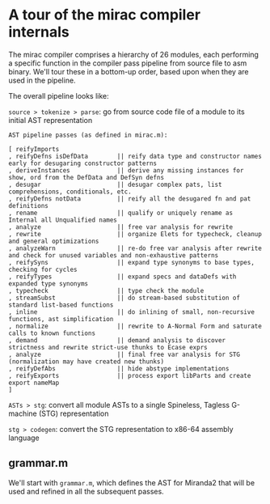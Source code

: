 # A tour of the mirac compiler internals
The mirac compiler comprises a hierarchy of 26 modules, each performing a specific function in the compiler pass pipeline
from source file to asm binary.  We'll tour these in a bottom-up order, based upon when they are used in the pipeline.

The overall pipeline looks like:

`source > tokenize > parse`: go from source code file of a module to its initial AST representation

`AST pipeline passes (as defined in mirac.m):`

    [ reifyImports
    , reifyDefns isDefData        || reify data type and constructor names early for desugaring constructor patterns
    , deriveInstances             || derive any missing instances for show, ord from the DefData and DefSyn defns
    , desugar                     || desugar complex pats, list comprehensions, conditionals, etc.
    , reifyDefns notData          || reify all the desugared fn and pat definitions
    , rename                      || qualify or uniquely rename as Internal all Unqualified names
    , analyze                     || free var analysis for rewrite
    , rewrite                     || organize Elets for typecheck, cleanup and general optimizations   
    , analyzeWarn                 || re-do free var analysis after rewrite and check for unused variables and non-exhaustive patterns
    , reifySyns                   || expand type synonyms to base types, checking for cycles
    , reifyTypes                  || expand specs and dataDefs with expanded type synonyms
    , typecheck                   || type check the module
    , streamSubst                 || do stream-based substitution of standard list-based functions
    , inline                      || do inlining of small, non-recursive functions, ast simplification
    , normalize                   || rewrite to A-Normal Form and saturate calls to known functions
    , demand                      || demand analysis to discover strictness and rewrite strict-use thunks to Ecase exprs
    , analyze                     || final free var analysis for STG (normalization may have created new thunks)
    , reifyDefAbs                 || hide abstype implementations
    , reifyExports                || process export libParts and create export nameMap
    ]

`ASTs > stg`: convert all module ASTs to a single Spineless, Tagless G-machine (STG) representation

`stg > codegen`: convert the STG representation to x86-64 assembly language

## grammar.m
We'll start with `grammar.m`, which defines the AST for Miranda2 that will be used and refined in all the subsequent passes.
